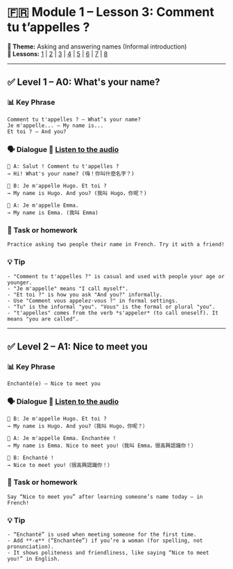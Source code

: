 # 🇫🇷 Module 1 – Lesson 3: Comment tu t’appelles ?
**📘 Theme:** Asking and answering names (Informal introduction)  
**🌠 Lessons:** [1](Lesson1.md) | [2](Lesson2.md) | [3](Lesson3.md) | [4](Lesson4.md) | [5](Lesson5.md) | [6](Lesson6.md) | [7](Lesson7.md) | [8](Lesson8.md)

---

## ✅ Level 1 – A0: What's your name?

### 📊 Key Phrase
    Comment tu t'appelles ? — What’s your name?  
    Je m'appelle... — My name is...  
    Et toi ? — And you?  

### 🗣️ Dialogue 🎷 [Listen to the audio](https://yourdomain.com/audio/lesson3.mp3)

    👩 A: Salut ! Comment tu t'appelles ?  
    → Hi! What's your name? (嗨！你叫什麼名字？)

    👨 B: Je m'appelle Hugo. Et toi ?  
    → My name is Hugo. And you? (我叫 Hugo，你呢？)

    👩 A: Je m'appelle Emma.  
    → My name is Emma. (我叫 Emma)

### 🌟 Task or homework
    Practice asking two people their name in French. Try it with a friend!

### 💡 Tip
    - "Comment tu t'appelles ?" is casual and used with people your age or younger.  
    - "Je m'appelle" means "I call myself".  
    - "Et toi ?" is how you ask "And you?" informally.  
    - Use "Comment vous appelez-vous ?" in formal settings.  
    - "Tu" is the informal "you". "Vous" is the formal or plural "you".  
    - "t'appelles" comes from the verb *s'appeler* (to call oneself). It means "you are called".

---

## ✅ Level 2 – A1: Nice to meet you

### 📊 Key Phrase
    Enchanté(e) — Nice to meet you

### 🗣️ Dialogue 🎷 [Listen to the audio](https://yourdomain.com/audio/lesson3_2.mp3)

    👨 B: Je m'appelle Hugo. Et toi ?  
    → My name is Hugo. And you?（我叫 Hugo，你呢？）

    👩 A: Je m'appelle Emma. Enchantée !  
    → My name is Emma. Nice to meet you!（我叫 Emma，很高興認識你！）

    👨 B: Enchanté !  
    → Nice to meet you!（很高興認識你！）

### 🌟 Task or homework
    Say “Nice to meet you” after learning someone’s name today — in French!

### 💡 Tip
    - “Enchanté” is used when meeting someone for the first time.  
    - Add **-e** (“Enchantée”) if you’re a woman (for spelling, not pronunciation).  
    - It shows politeness and friendliness, like saying “Nice to meet you!” in English.
